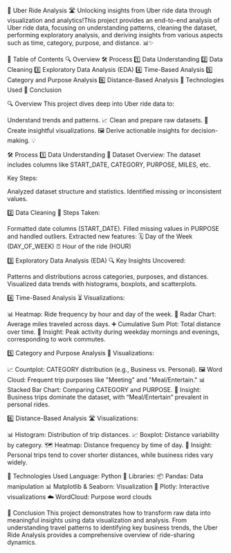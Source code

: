 

🚗 Uber Ride Analysis 🛣️
Unlocking insights from Uber ride data through visualization and analytics!This project provides an end-to-end analysis of Uber ride data, focusing on understanding patterns, cleaning the dataset, performing exploratory analysis, and deriving insights from various aspects such as time, category, purpose, and distance. 📊✨

📖 Table of Contents
🔍 Overview
🛠️ Process
1️⃣ Data Understanding
2️⃣ Data Cleaning
3️⃣ Exploratory Data Analysis (EDA)
4️⃣ Time-Based Analysis
5️⃣ Category and Purpose Analysis
6️⃣ Distance-Based Analysis
🧰 Technologies Used
🚀 Conclusion

🔍 Overview
This project dives deep into Uber ride data to:

Understand trends and patterns. 📈
Clean and prepare raw datasets. 🧹
Create insightful visualizations. 🖼️
Derive actionable insights for decision-making. 💡

🛠️ Process
1️⃣ Data Understanding
📜 Dataset Overview:
The dataset includes columns like START_DATE, CATEGORY, PURPOSE, MILES, etc.

Key Steps:

Analyzed dataset structure and statistics.
Identified missing or inconsistent values.

2️⃣ Data Cleaning
🧹 Steps Taken:

Formatted date columns (START_DATE).
Filled missing values in PURPOSE and handled outliers.
Extracted new features:
🗓️ Day of the Week (DAY_OF_WEEK)
⏰ Hour of the ride (HOUR)

3️⃣ Exploratory Data Analysis (EDA)
🔍 Key Insights Uncovered:

Patterns and distributions across categories, purposes, and distances.
Visualized data trends with histograms, boxplots, and scatterplots.

4️⃣ Time-Based Analysis
⏳ Visualizations:

📊 Heatmap: Ride frequency by hour and day of the week.
🌟 Radar Chart: Average miles traveled across days.
➕ Cumulative Sum Plot: Total distance over time.
📝 Insight: Peak activity during weekday mornings and evenings, corresponding to work commutes.

5️⃣ Category and Purpose Analysis
📂 Visualizations:

📈 Countplot: CATEGORY distribution (e.g., Business vs. Personal).
🖼️ Word Cloud: Frequent trip purposes like "Meeting" and "Meal/Entertain."
📊 Stacked Bar Chart: Comparing CATEGORY and PURPOSE.
📝 Insight: Business trips dominate the dataset, with “Meal/Entertain” prevalent in personal rides.

6️⃣ Distance-Based Analysis
🛣️ Visualizations:

📊 Histogram: Distribution of trip distances.
📈 Boxplot: Distance variability by category.
🗺️ Heatmap: Distance frequency by time of day.
📝 Insight: Personal trips tend to cover shorter distances, while business rides vary widely.

🧰 Technologies Used
Language: Python 🐍
Libraries:
📦 Pandas: Data manipulation
📊 Matplotlib & Seaborn: Visualization
🌟 Plotly: Interactive visualizations
☁️ WordCloud: Purpose word clouds

🚀 Conclusion
This project demonstrates how to transform raw data into meaningful insights using data visualization and analysis. From understanding travel patterns to identifying key business trends, the Uber Ride Analysis provides a comprehensive overview of ride-sharing dynamics.